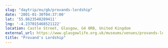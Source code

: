 ```yaml
---
slug: "daytrip/eu/gb/provands-lordship"
date: '2001-01-30T04:37:00'
lat: '55.8623548289411'
lng: '-4.237015468521122'
location: Castle Street, Glasgow, G4 0RB, United Kingdom
external_url: https://www.glasgowlife.org.uk/museums/venues/provands-lordship
title: "Provand's Lordship"
---
```



